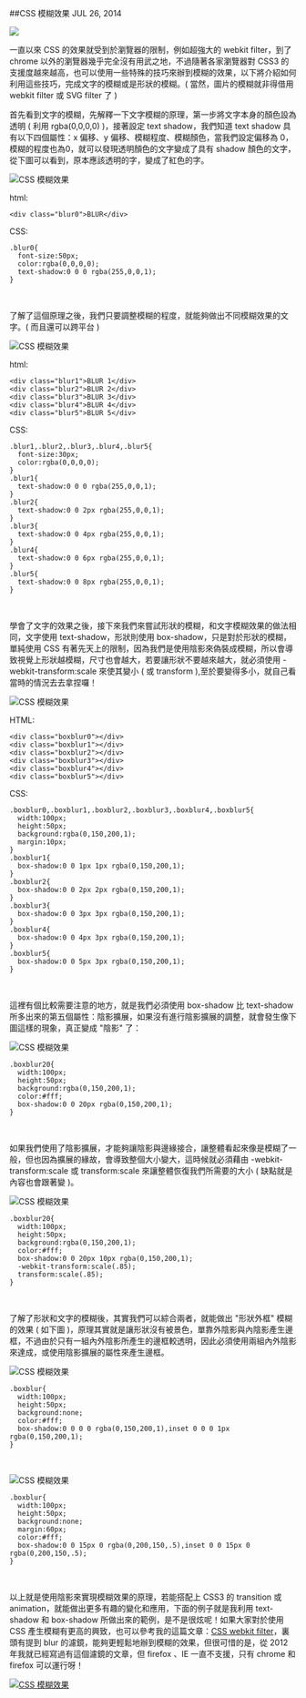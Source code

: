 <!-- @@master  = ../../_layout.html-->

<!-- @@block  =  jsBottom-->

<include src="../../_articles-js.html"></include>

<!-- @@close-->

<!-- @@block  =  css-->

<include src="../../_articles-css.html"></include>

<!-- @@close-->

<!-- @@block  =  articles-social-->

<include src="../../_articles-social.html"></include>

<!-- @@close-->

<!-- @@block  =  articles-footer-->

<include src="../../_articles.html"></include>

<!-- @@close-->

<!-- @@block  =  meta-->

<meta property="article:published_time" content="2014-07-26T17:25:00+01:00">

<meta name="keywords" content="css,css3,css blur,blur,css 模糊,模糊">

<meta name="description" content="隨著各家瀏覽器對 CSS3 的支援度越來越高，也可以使用一些特殊的技巧來辦到模糊的效果，以下將介紹如何利用這些技巧，完成文字的模糊或是形狀的模糊。">

<meta itemprop="name" content="CSS 模糊效果 - OXXO.STUDIO">

<meta itemprop="image" content="http://www.oxxostudio.tw/img/articles/201407/20140726_1_01.jpg">

<meta itemprop="description" content="隨著各家瀏覽器對 CSS3 的支援度越來越高，也可以使用一些特殊的技巧來辦到模糊的效果，以下將介紹如何利用這些技巧，完成文字的模糊或是形狀的模糊。">

<meta property="og:title" content="CSS 模糊效果 - OXXO.STUDIO">

<meta property="og:url" content="http://www.oxxostudio.tw/articles/201407/css-blur.html">

<meta property="og:image" content="http://www.oxxostudio.tw/img/articles/201407/20140726_1_01.jpg">

<meta property="og:description" content="隨著各家瀏覽器對 CSS3 的支援度越來越高，也可以使用一些特殊的技巧來辦到模糊的效果，以下將介紹如何利用這些技巧，完成文字的模糊或是形狀的模糊。">

<title>CSS 模糊效果 - feGaussianBlur - OXXO.STUDIO</title> 

<!-- @@close-->

<!-- @@block  =  articles-content--> 

##CSS 模糊效果 <span class="article-date" tag="css">JUL 26, 2014</span>

<img src="/img/articles/201407/20140726_1_01.jpg" class="preview-img">

一直以來 CSS 的效果就受到於瀏覽器的限制，例如超強大的 webkit filter，到了 chrome 以外的瀏覽器幾乎完全沒有用武之地，不過隨著各家瀏覽器對 CSS3 的支援度越來越高，也可以使用一些特殊的技巧來辦到模糊的效果，以下將介紹如何利用這些技巧，完成文字的模糊或是形狀的模糊。( 當然，圖片的模糊就非得借用 webkit filter 或 SVG filter 了 )

首先看到文字的模糊，先解釋一下文字模糊的原理，第一步將文字本身的顏色設為透明 ( 利用 rgba(0,0,0,0) )，接著設定 text shadow，我們知道 text shadow 具有以下四個屬性：x 偏移、y 偏移、模糊程度、模糊顏色，當我們設定偏移為 0，模糊的程度也為0，就可以發現透明顏色的文字變成了具有 shadow 顏色的文字，從下圖可以看到，原本應該透明的字，變成了紅色的字。  

![CSS 模糊效果 ](/img/articles/201407/20140726_1_02.png)

html:  

	<div class="blur0">BLUR</div>

CSS:

	.blur0{
	  font-size:50px;
	  color:rgba(0,0,0,0);
	  text-shadow:0 0 0 rgba(255,0,0,1);
	}

<br/>

了解了這個原理之後，我們只要調整模糊的程度，就能夠做出不同模糊效果的文字。( 而且還可以跨平台 )  

![CSS 模糊效果 ](/img/articles/201407/20140726_1_03.png)

html:

	<div class="blur1">BLUR 1</div>
	<div class="blur2">BLUR 2</div>
	<div class="blur3">BLUR 3</div>
	<div class="blur4">BLUR 4</div>
	<div class="blur5">BLUR 5</div>

CSS:

	.blur1,.blur2,.blur3,.blur4,.blur5{
	  font-size:30px;
	  color:rgba(0,0,0,0);
	}
	.blur1{
	  text-shadow:0 0 0 rgba(255,0,0,1);
	}
	.blur2{
	  text-shadow:0 0 2px rgba(255,0,0,1);
	}
	.blur3{
	  text-shadow:0 0 4px rgba(255,0,0,1);
	}
	.blur4{
	  text-shadow:0 0 6px rgba(255,0,0,1);
	}
	.blur5{
	  text-shadow:0 0 8px rgba(255,0,0,1);
	}

<br/>

學會了文字的效果之後，接下來我們來嘗試形狀的模糊，和文字模糊效果的做法相同，文字使用 text-shadow，形狀則使用 box-shadow，只是對於形狀的模糊，單純使用 CSS 有著先天上的限制，因為我們是使用陰影來偽裝成模糊，所以會導致視覺上形狀越模糊，尺寸也會越大，若要讓形狀不要越來越大，就必須使用 -webkit-transform:scale 來使其變小 ( 或 transform ),至於要變得多小，就自己看當時的情況去去拿捏囉！  

![CSS 模糊效果 ](/img/articles/201407/20140726_1_04.png)

HTML:

	<div class="boxblur0"></div>
	<div class="boxblur1"></div>
	<div class="boxblur2"></div>
	<div class="boxblur3"></div>
	<div class="boxblur4"></div>
	<div class="boxblur5"></div>

CSS:

	.boxblur0,.boxblur1,.boxblur2,.boxblur3,.boxblur4,.boxblur5{
	  width:100px;
	  height:50px;
	  background:rgba(0,150,200,1);
	  margin:10px;
	}
	.boxblur1{
	  box-shadow:0 0 1px 1px rgba(0,150,200,1);
	}
	.boxblur2{
	  box-shadow:0 0 2px 2px rgba(0,150,200,1);
	}
	.boxblur3{
	  box-shadow:0 0 3px 3px rgba(0,150,200,1);
	}
	.boxblur4{
	  box-shadow:0 0 4px 3px rgba(0,150,200,1);
	}
	.boxblur5{
	  box-shadow:0 0 5px 3px rgba(0,150,200,1);
	}

<br/>

這裡有個比較需要注意的地方，就是我們必須使用 box-shadow 比 text-shadow 所多出來的第五個屬性：陰影擴展，如果沒有進行陰影擴展的調整，就會發生像下圖這樣的現象，真正變成 "陰影" 了：  

![CSS 模糊效果 ](/img/articles/201407/20140726_1_05.png)

	.boxblur20{
	  width:100px;
	  height:50px;
	  background:rgba(0,150,200,1);
	  color:#fff;
	  box-shadow:0 0 20px rgba(0,150,200,1);
	}

<br/>

如果我們使用了陰影擴展，才能夠讓陰影與邊緣接合，讓整體看起來像是模糊了一般，但也因為擴展的緣故，會導致整個大小變大，這時候就必須藉由 -webkit-transform:scale 或 transform:scale 來讓整體恢復我們所需要的大小 ( 缺點就是內容也會跟著變 )。  

![CSS 模糊效果 ](/img/articles/201407/20140726_1_06.png)

	.boxblur20{
	  width:100px;
	  height:50px;
	  background:rgba(0,150,200,1);
	  color:#fff;
	  box-shadow:0 0 20px 10px rgba(0,150,200,1);
	  -webkit-transform:scale(.85);
	  transform:scale(.85);
	}

<br/>

了解了形狀和文字的模糊後，其實我們可以綜合兩者，就能做出 "形狀外框" 模糊的效果 ( 如下圖 )，原理其實就是讓形狀沒有被景色，單靠外陰影與內陰影產生邊框，不過由於只有一組內外陰影所產生的邊框較透明，因此必須使用兩組內外陰影來達成，或使用陰影擴展的屬性來產生邊框。  

![CSS 模糊效果 ](/img/articles/201407/20140726_1_07.png)

	.boxblur{
	  width:100px;
	  height:50px;
	  background:none;
	  color:#fff;
	  box-shadow:0 0 0 0 rgba(0,150,200,1),inset 0 0 0 1px rgba(0,150,200,1);
	}

<br/>

![CSS 模糊效果 ](/img/articles/201407/20140726_1_08.png)

	.boxblur{
	  width:100px;
	  height:50px;
	  background:none;
	  margin:60px;
	  color:#fff;
	  box-shadow:0 0 15px 0 rgba(0,200,150,.5),inset 0 0 15px 0 rgba(0,200,150,.5);
	}

<br/>

以上就是使用陰影來實現模糊效果的原理，若能搭配上 CSS3 的 transition 或 animation，就能做出更多有趣的變化和應用，下面的例子就是我利用 text-shadow 和 box-shadow 所做出來的範例，是不是很炫呢！如果大家對於使用 CSS 產生模糊有更高的興致，也可以參考我的這篇文章：[CSS webkit filter](http://www.oxxostudio.tw/articles/201407/css-webkit-filter.html)，裏頭有提到 blur 的濾鏡，能夠更輕鬆地辦到模糊的效果，但很可惜的是，從 2012 年我就已經寫過有這個濾鏡的文章，但 firefox 、IE 一直不支援，只有 chrome 和 firefox 可以運行呀！  

[![CSS 模糊效果 ](/img/articles/201407/20140726_1_08.gif)](http://jqmdesigner.appspot.com/designer.html#&ref=5681894561677312)

<!-- @@close-->


